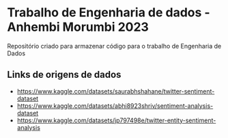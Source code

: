 # Trabalho de Engenharia de dados - Anhembi Morumbi 2023
Repositório criado para armazenar código para o trabalho de Engenharia de Dados

## Links de origens de dados

- https://www.kaggle.com/datasets/saurabhshahane/twitter-sentiment-dataset
- https://www.kaggle.com/datasets/abhi8923shriv/sentiment-analysis-dataset
- https://www.kaggle.com/datasets/jp797498e/twitter-entity-sentiment-analysis
